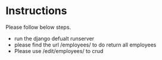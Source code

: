 # Instructions




Please follow below steps.

  - run the django defualt runserver
  - please find the url /employees/ to do return all employees
  - Please use /edit/employees/ to crud